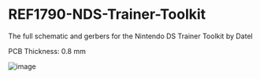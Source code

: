 # REF1790-NDS-Trainer-Toolkit
The full schematic and gerbers for the Nintendo DS Trainer Toolkit by Datel

PCB Thickness: 0.8 mm

![image](https://github.com/Modman/REF1790-NDS-Trainer-Toolkit/blob/main/REF1790.png)
